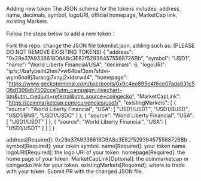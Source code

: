 Adding new token
The JSON schema for the tokens includes: address, name, decimals, symbol, logoURI, official homepage, MarketCap link, existing Markets.

Follow the steps below to add a new token：

Fork this repo.
change the JSON file tokenlist.json, adding such as: (PLEASE DO NOT REMOVE EXISITING TOKENS)
{
      "address": "0x29e37A9338618D9A8c3E82f529364575568726Bb",
      "symbol": "USD1",
      "name": "World Liberty Financial/USA",
      "decimals": 6,
      "logoURI": "ipfs;//bafybeiht2hm7vw64bef3xm7sfdvi-wym6nolfj3uracgj7xnyj2xldsrwd4",
      "homepage": "https://www.geckoterminal.com/bsc/pools/0x9c4ee895e4f6ce07ada631c508d1306db7502cce?utm_campaign=livechart-btn&utm_medium=referral&utm_source=coingecko",
      "MarketCapLink": "https://coinmarketcap.com/currencies/usd1/",
      "existingMarkets": [
          {
              "source": "World Liberty Financial",
              "USA": [
                  "USD1/USDT",
                  "USD1/BUSD",
                  "USD1/BNB",
                  "USD1/USDC"
              ]
          },
          {
              "source": "World Liberty Financial",
              "USA": [
                  "USD1/USDT"
              ]
          },
          {
              "source": "World Liberty Financial",
              "USA": [
                  "USD1/USDT"
              ]
          }
    ]
}

address[Required]: 0x29e37A9338618D9A8c3E82f529364575568726Bb .
symbol[Required]: your token symbol.
name[Required]: your token name.
logoURI[Required]: the logo URI of your token.
homepage[Required]: the home page of your token.
MarketCapLink[Optional]: the coinmarketcap or coingecko link for your token.
existingMarkets[Required]: where to trade with your token.
Submit PR with the changed JSON file.
